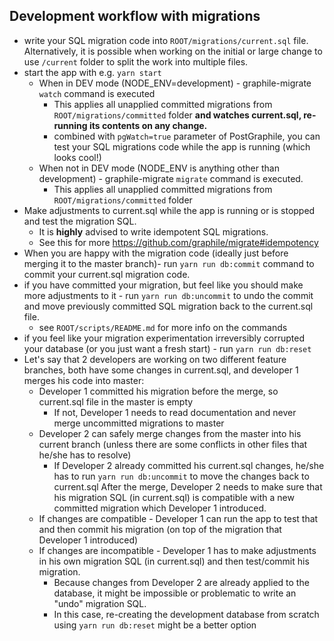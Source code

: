 ## Development workflow with migrations

- write your SQL migration code into `ROOT/migrations/current.sql` file.
  Alternatively, it is possible when working on the initial or large change to
  use `/current` folder to split the work into multiple files.
- start the app with e.g. `yarn start`
  - When in DEV mode (NODE_ENV=development) - graphile-migrate `watch` command
    is executed
    - This applies all unapplied committed migrations from
      `ROOT/migrations/committed` folder **and watches current.sql, re-running
      its contents on any change.**
    - combined with `pgWatch=true` parameter of PostGraphile, you can test your
      SQL migrations code while the app is running (which looks cool!)
  - When not in DEV mode (NODE_ENV is anything other than development) -
    graphile-migrate `migrate` command is executed.
    - This applies all unapplied committed migrations from
      `ROOT/migrations/committed` folder
- Make adjustments to current.sql while the app is running or is stopped and
  test the migration SQL.
  - It is **highly** advised to write idempotent SQL migrations.
  - See this for more https://github.com/graphile/migrate#idempotency
- When you are happy with the migration code (ideally just before merging it to
  the master branch)- run `yarn run db:commit` command to commit your
  current.sql migration code.
- if you have committed your migration, but feel like you should make more
  adjustments to it - run `yarn run db:uncommit` to undo the commit and move
  previously committed SQL migration back to the current.sql file.
  - see `ROOT/scripts/README.md` for more info on the commands
- if you feel like your migration experimentation irreversibly corrupted your
  database (or you just want a fresh start) - run `yarn run db:reset`
- Let's say that 2 developers are working on two different feature branches,
  both have some changes in current.sql, and developer 1 merges his code into
  master:
  - Developer 1 committed his migration before the merge, so current.sql file in
    the master is empty
    - If not, Developer 1 needs to read documentation and never merge
      uncommitted migrations to master
  - Developer 2 can safely merge changes from the master into his current branch
    (unless there are some conflicts in other files that he/she has to resolve)
    - If Developer 2 already committed his current.sql changes, he/she has to
      run `yarn run db:uncommit` to move the changes back to current.sql After
      the merge, Developer 2 needs to make sure that his migration SQL (in
      current.sql) is compatible with a new committed migration which Developer
      1 introduced.
  - If changes are compatible - Developer 1 can run the app to test that and
    then commit his migration (on top of the migration that Developer 1
    introduced)
  - If changes are incompatible - Developer 1 has to make adjustments in his own
    migration SQL (in current.sql) and then test/commit his migration.
    - Because changes from Developer 2 are already applied to the database, it
      might be impossible or problematic to write an "undo" migration SQL.
    - In this case, re-creating the development database from scratch using
      `yarn run db:reset` might be a better option
